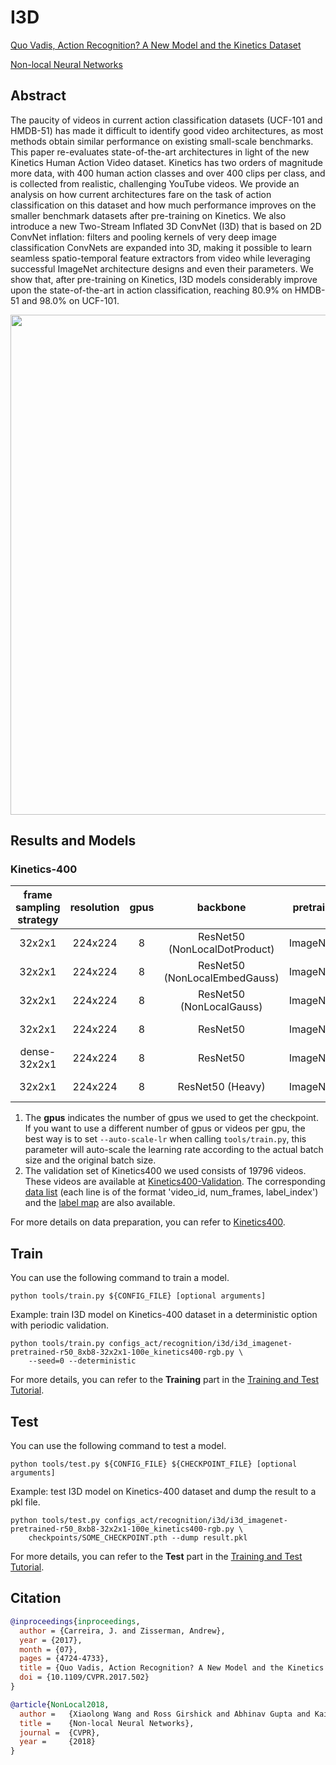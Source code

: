 # I3D

[Quo Vadis, Action Recognition? A New Model and the Kinetics Dataset](https://openaccess.thecvf.com/content_cvpr_2017/html/Carreira_Quo_Vadis_Action_CVPR_2017_paper.html)

[Non-local Neural Networks](https://openaccess.thecvf.com/content_cvpr_2018/html/Wang_Non-Local_Neural_Networks_CVPR_2018_paper.html)

<!-- [ALGORITHM] -->

## Abstract

<!-- [ABSTRACT] -->

The paucity of videos in current action classification datasets (UCF-101 and HMDB-51) has made it difficult to identify good video architectures, as most methods obtain similar performance on existing small-scale benchmarks. This paper re-evaluates state-of-the-art architectures in light of the new Kinetics Human Action Video dataset. Kinetics has two orders of magnitude more data, with 400 human action classes and over 400 clips per class, and is collected from realistic, challenging YouTube videos. We provide an analysis on how current architectures fare on the task of action classification on this dataset and how much performance improves on the smaller benchmark datasets after pre-training on Kinetics. We also introduce a new Two-Stream Inflated 3D ConvNet (I3D) that is based on 2D ConvNet inflation: filters and pooling kernels of very deep image classification ConvNets are expanded into 3D, making it possible to learn seamless spatio-temporal feature extractors from video while leveraging successful ImageNet architecture designs and even their parameters. We show that, after pre-training on Kinetics, I3D models considerably improve upon the state-of-the-art in action classification, reaching 80.9% on HMDB-51 and 98.0% on UCF-101.

<!-- [IMAGE] -->

<div align=center>
<img src="https://user-images.githubusercontent.com/34324155/143043624-1944704a-5d3e-4a3f-b258-1505c49f6092.png" width="800"/>
</div>

## Results and Models

### Kinetics-400

| frame sampling strategy | resolution | gpus |           backbone            | pretrain | top1 acc | top5 acc | testing protocol  | FLOPs  | params |            config            |            ckpt             |            log             |
| :---------------------: | :--------: | :--: | :---------------------------: | :------: | :------: | :------: | :---------------: | :----: | :----: | :--------------------------: | :-------------------------: | :------------------------: |
|         32x2x1          |  224x224   |  8   | ResNet50 (NonLocalDotProduct) | ImageNet |  74.80   |  92.07   | 10 clips x 3 crop | 59.3G  | 35.4M  | [config](/configs_act/recognition/i3d/i3d_imagenet-pretrained-r50-nl-dot-product_8xb8-32x2x1-100e_kinetics400-rgb.py) | [ckpt](https://download.openmmlab.com/mmaction/v1.0/recognition/i3d/i3d_imagenet-pretrained-r50-nl-dot-product_8xb8-32x2x1-100e_kinetics400-rgb/i3d_imagenet-pretrained-r50-nl-dot-product_8xb8-32x2x1-100e_kinetics400-rgb_20220812-8e1f2148.pth) | [log](https://download.openmmlab.com/mmaction/v1.0/recognition/i3d/i3d_imagenet-pretrained-r50-nl-dot-product_8xb8-32x2x1-100e_kinetics400-rgb/i3d_imagenet-pretrained-r50-nl-dot-product_8xb8-32x2x1-100e_kinetics400-rgb.log) |
|         32x2x1          |  224x224   |  8   | ResNet50 (NonLocalEmbedGauss) | ImageNet |  74.73   |  91.80   | 10 clips x 3 crop | 59.3G  | 35.4M  | [config](/configs_act/recognition/i3d/i3d_imagenet-pretrained-r50-nl-embedded-gaussian_8xb8-32x2x1-100e_kinetics400-rgb.py) | [ckpt](https://download.openmmlab.com/mmaction/v1.0/recognition/i3d/i3d_imagenet-pretrained-r50-nl-embedded-gaussian_8xb8-32x2x1-100e_kinetics400-rgb/i3d_imagenet-pretrained-r50-nl-embedded-gaussian_8xb8-32x2x1-100e_kinetics400-rgb_20220812-afd8f562.pth) | [log](https://download.openmmlab.com/mmaction/v1.0/recognition/i3d/i3d_imagenet-pretrained-r50-nl-embedded-gaussian_8xb8-32x2x1-100e_kinetics400-rgb/i3d_imagenet-pretrained-r50-nl-embedded-gaussian_8xb8-32x2x1-100e_kinetics400-rgb.log) |
|         32x2x1          |  224x224   |  8   |   ResNet50 (NonLocalGauss)    | ImageNet |  73.97   |  91.33   | 10 clips x 3 crop |  56.5  | 31.7M  | [config](/configs_act/recognition/i3d/i3d_imagenet-pretrained-r50-nl-gaussian_8xb8-32x2x1-100e_kinetics400-rgb.py) | [ckpt](https://download.openmmlab.com/mmaction/v1.0/recognition/i3d/i3d_imagenet-pretrained-r50-nl-gaussian_8xb8-32x2x1-100e_kinetics400-rgb/i3d_imagenet-pretrained-r50-nl-gaussian_8xb8-32x2x1-100e_kinetics400-rgb_20220812-0c5cbf5a.pth) | [log](https://download.openmmlab.com/mmaction/v1.0/recognition/i3d/i3d_imagenet-pretrained-r50-nl-gaussian_8xb8-32x2x1-100e_kinetics400-rgb/i3d_imagenet-pretrained-r50-nl-gaussian_8xb8-32x2x1-100e_kinetics400-rgb.log) |
|         32x2x1          |  224x224   |  8   |           ResNet50            | ImageNet |  73.47   |  91.27   | 10 clips x 3 crop | 43.5G  | 28.0M  | [config](/configs_act/recognition/i3d/i3d_imagenet-pretrained-r50_8xb8-32x2x1-100e_kinetics400-rgb.py) | [ckpt](https://download.openmmlab.com/mmaction/v1.0/recognition/i3d/i3d_imagenet-pretrained-r50_8xb8-32x2x1-100e_kinetics400-rgb/i3d_imagenet-pretrained-r50_8xb8-32x2x1-100e_kinetics400-rgb_20220812-e213c223.pth) | [log](https://download.openmmlab.com/mmaction/v1.0/recognition/i3d/i3d_imagenet-pretrained-r50_8xb8-32x2x1-100e_kinetics400-rgb/i3d_imagenet-pretrained-r50_8xb8-32x2x1-100e_kinetics400-rgb.log) |
|      dense-32x2x1       |  224x224   |  8   |           ResNet50            | ImageNet |  73.77   |  91.35   | 10 clips x 3 crop | 43.5G  | 28.0M  | [config](/configs_act/recognition/i3d/i3d_imagenet-pretrained-r50_8xb8-dense-32x2x1-100e_kinetics400-rgb.py) | [ckpt](https://download.openmmlab.com/mmaction/v1.0/recognition/i3d/i3d_imagenet-pretrained-r50_8xb8-dense-32x2x1-100e_kinetics400-rgb/i3d_imagenet-pretrained-r50_8xb8-dense-32x2x1-100e_kinetics400-rgb_20220812-9f46003f.pth) | [log](https://download.openmmlab.com/mmaction/v1.0/recognition/i3d/i3d_imagenet-pretrained-r50_8xb8-dense-32x2x1-100e_kinetics400-rgb/i3d_imagenet-pretrained-r50_8xb8-dense-32x2x1-100e_kinetics400-rgb.log) |
|         32x2x1          |  224x224   |  8   |       ResNet50 (Heavy)        | ImageNet |  76.21   |  92.48   | 10 clips x 3 crop | 166.3G | 33.0M  | [config](/configs_act/recognition/i3d/i3d_imagenet-pretrained-r50-heavy_8xb8-32x2x1-100e_kinetics400-rgb.py) | [ckpt](https://download.openmmlab.com/mmaction/v1.0/recognition/i3d/i3d_imagenet-pretrained-r50-heavy_8xb8-32x2x1-100e_kinetics400-rgb/i3d_imagenet-pretrained-r50-heavy_8xb8-32x2x1-100e_kinetics400-rgb_20220812-ed501b31.pth) | [log](https://download.openmmlab.com/mmaction/v1.0/recognition/i3d/i3d_imagenet-pretrained-r50-heavy_8xb8-32x2x1-100e_kinetics400-rgb/i3d_imagenet-pretrained-r50-heavy_8xb8-32x2x1-100e_kinetics400-rgb.log) |

1. The **gpus** indicates the number of gpus we used to get the checkpoint. If you want to use a different number of gpus or videos per gpu, the best way is to set `--auto-scale-lr` when calling `tools/train.py`, this parameter will auto-scale the learning rate according to the actual batch size and the original batch size.
2. The validation set of Kinetics400 we used consists of 19796 videos. These videos are available at [Kinetics400-Validation](https://mycuhk-my.sharepoint.com/:u:/g/personal/1155136485_link_cuhk_edu_hk/EbXw2WX94J1Hunyt3MWNDJUBz-nHvQYhO9pvKqm6g39PMA?e=a9QldB). The corresponding [data list](https://download.openmmlab.com/mmaction/dataset/k400_val/kinetics_val_list.txt) (each line is of the format 'video_id, num_frames, label_index') and the [label map](https://download.openmmlab.com/mmaction/dataset/k400_val/kinetics_class2ind.txt) are also available.

For more details on data preparation, you can refer to [Kinetics400](/tools/data/kinetics/README.md).

## Train

You can use the following command to train a model.

```shell
python tools/train.py ${CONFIG_FILE} [optional arguments]
```

Example: train I3D model on Kinetics-400 dataset in a deterministic option with periodic validation.

```shell
python tools/train.py configs_act/recognition/i3d/i3d_imagenet-pretrained-r50_8xb8-32x2x1-100e_kinetics400-rgb.py \
    --seed=0 --deterministic
```

For more details, you can refer to the **Training** part in the [Training and Test Tutorial](/docs/en/user_guides/train_test.md).

## Test

You can use the following command to test a model.

```shell
python tools/test.py ${CONFIG_FILE} ${CHECKPOINT_FILE} [optional arguments]
```

Example: test I3D model on Kinetics-400 dataset and dump the result to a pkl file.

```shell
python tools/test.py configs_act/recognition/i3d/i3d_imagenet-pretrained-r50_8xb8-32x2x1-100e_kinetics400-rgb.py \
    checkpoints/SOME_CHECKPOINT.pth --dump result.pkl
```

For more details, you can refer to the **Test** part in the [Training and Test Tutorial](/docs/en/user_guides/train_test.md).

## Citation

```BibTeX
@inproceedings{inproceedings,
  author = {Carreira, J. and Zisserman, Andrew},
  year = {2017},
  month = {07},
  pages = {4724-4733},
  title = {Quo Vadis, Action Recognition? A New Model and the Kinetics Dataset},
  doi = {10.1109/CVPR.2017.502}
}
```

<!-- [BACKBONE] -->

```BibTeX
@article{NonLocal2018,
  author =   {Xiaolong Wang and Ross Girshick and Abhinav Gupta and Kaiming He},
  title =    {Non-local Neural Networks},
  journal =  {CVPR},
  year =     {2018}
}
```
